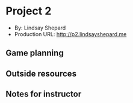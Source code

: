 # Project 2
+ By: Lindsay Shepard 
+ Production URL: <http://p2.lindsayshepard.me>

## Game planning


## Outside resources


## Notes for instructor

